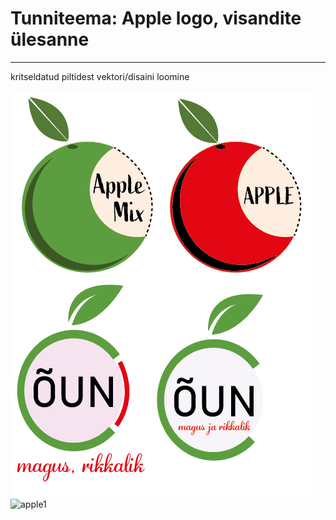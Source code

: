 # Tunniteema: Apple logo, visandite ülesanne
---
kritseldatud piltidest vektori/disaini loomine

![apple1](../images/apples1/apple43.png)
![apple1](../images/apples1/apple_draw1.png)
